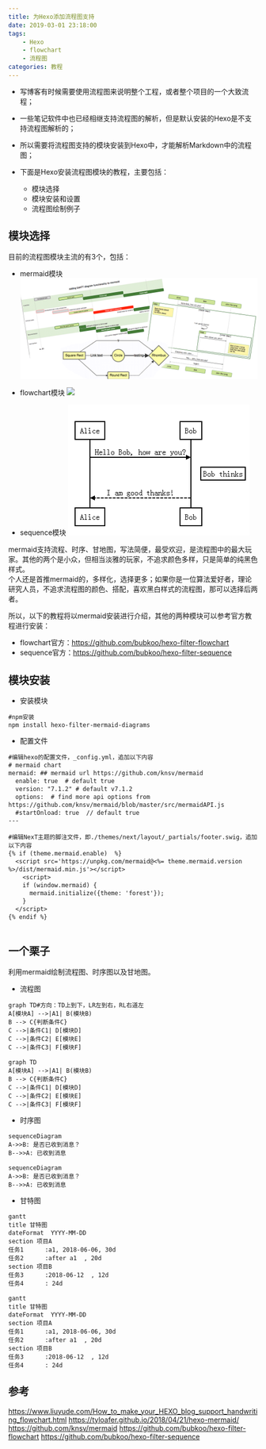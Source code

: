```yaml
---
title: 为Hexo添加流程图支持
date: 2019-03-01 23:18:00
tags:
    - Hexo
    - flowchart
    - 流程图
categories: 教程
---
```

+ 写博客有时候需要使用流程图来说明整个工程，或者整个项目的一个大致流程；
+ 一些笔记软件中也已经相继支持流程图的解析，但是默认安装的Hexo是不支持流程图解析的；
+ 所以需要将流程图支持的模块安装到Hexo中，才能解析Markdown中的流程图；

+ 下面是Hexo安装流程图模块的教程，主要包括：
    + 模块选择
    + 模块安装和设置
    + 流程图绘制例子



<!-- More -->

## 模块选择

目前的流程图模块主流的有3个，包括：

+ mermaid模块
![](https://github.com/leaguecn/leenotes/raw/master/img2/mermaid.png)

+ flowchart模块
![](https://camo.githubusercontent.com/51780424a31f92eb5f0008b84be7c15d3dd29cc5/68747470733a2f2f63646e2e7261776769742e636f6d2f6275626b6f6f2f6865786f2d66696c7465722d666c6f7763686172742f6d61737465722f736e617073686f742e737667)

+ sequence模块
![](https://github.com/leaguecn/leenotes/raw/master/img2/sequence.png)

mermaid支持流程、时序、甘地图，写法简便，最受欢迎，是流程图中的最大玩家。其他的两个是小众，但相当淡雅的玩家，不追求颜色多样，只是简单的纯黑色样式。    
个人还是首推mermaid的，多样化，选择更多；如果你是一位算法爱好者，理论研究人员，不追求流程图的颜色、搭配，喜欢黑白样式的流程图，那可以选择后两者。

所以，以下的教程将以mermaid安装进行介绍，其他的两种模块可以参考官方教程进行安装：
+ flowchart官方：https://github.com/bubkoo/hexo-filter-flowchart
+ sequence官方：https://github.com/bubkoo/hexo-filter-sequence

## 模块安装
+ 安装模块
```
#npm安装
npm install hexo-filter-mermaid-diagrams

```
+ 配置文件
```
#编辑hexo的配置文件，_config.yml，追加以下内容
# mermaid chart
mermaid: ## mermaid url https://github.com/knsv/mermaid
  enable: true  # default true
  version: "7.1.2" # default v7.1.2
  options:  # find more api options from https://github.com/knsv/mermaid/blob/master/src/mermaidAPI.js
  #startOnload: true  // default true
---

#编辑NexT主题的脚注文件，即./themes/next/layout/_partials/footer.swig，追加以下内容
{% if (theme.mermaid.enable)  %}
  <script src='https://unpkg.com/mermaid@<%= theme.mermaid.version %>/dist/mermaid.min.js'></script>
    <script>
    if (window.mermaid) {
      mermaid.initialize({theme: 'forest'});
    }
  </script>
{% endif %}
      

```
## 一个栗子
利用mermaid绘制流程图、时序图以及甘地图。

+ 流程图
```#mermaid
graph TD#方向：TD上到下，LR左到右，RL右道左
A[模块A] -->|A1| B(模块B)
B --> C{判断条件C}
C -->|条件C1| D[模块D]
C -->|条件C2| E[模块E]
C -->|条件C3| F[模块F]
```

```mermaid
graph TD
A[模块A] -->|A1| B(模块B)
B --> C{判断条件C}
C -->|条件C1| D[模块D]
C -->|条件C2| E[模块E]
C -->|条件C3| F[模块F]
```

+ 时序图
```#mermaid
sequenceDiagram
A->>B: 是否已收到消息？
B-->>A: 已收到消息
```

```mermaid
sequenceDiagram
A->>B: 是否已收到消息？
B-->>A: 已收到消息
```

+ 甘特图
```#mermaid
gantt
title 甘特图
dateFormat  YYYY-MM-DD
section 项目A
任务1      :a1, 2018-06-06, 30d
任务2      :after a1  , 20d
section 项目B
任务3      :2018-06-12  , 12d
任务4      : 24d
```

```mermaid
gantt
title 甘特图
dateFormat  YYYY-MM-DD
section 项目A
任务1      :a1, 2018-06-06, 30d
任务2      :after a1  , 20d
section 项目B
任务3      :2018-06-12  , 12d
任务4      : 24d
```


## 参考

https://www.liuyude.com/How_to_make_your_HEXO_blog_support_handwriting_flowchart.html
https://tyloafer.github.io/2018/04/21/hexo-mermaid/
https://github.com/knsv/mermaid
https://github.com/bubkoo/hexo-filter-flowchart
https://github.com/bubkoo/hexo-filter-sequence

